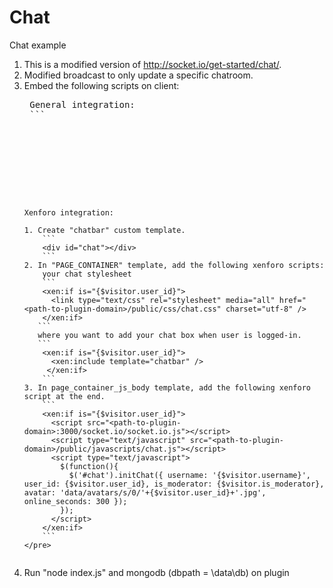 Chat
=========

Chat example

1. This is a modified version of http://socket.io/get-started/chat/.
2. Modified broadcast to only update a specific chatroom.
3. Embed the following scripts on client:
    <pre>
    General integration:
    ```
    <script type="text/javascript" src="/js/jquery-1.10.2.js"></script>
    <script src="<path-to-plugin-domain>:3000/socket.io/socket.io.js"></script>
    <script type="text/javascript" src="<path-to-plugin-domain>/public/javascripts/chat.js"></script>
    <script type="text/javascript">
      $(function(){
        $('#chat').initChat({ username: '<username>', user_id: <user_id>, is_moderator: <is_moderator>, avatar: <avatar>, online_seconds: <online_seconds> });
      });
    </script>
    ```
    Xenforo integration:

    1. Create "chatbar" custom template. 
        ```
        <div id="chat"></div>
        ```
    2. In "PAGE_CONTAINER" template, add the following xenforo scripts: 
        your chat stylesheet
        ```
        <xen:if is="{$visitor.user_id}">
          <link type="text/css" rel="stylesheet" media="all" href="<path-to-plugin-domain>/public/css/chat.css" charset="utf-8" />
        </xen:if>
       ```
       where you want to add your chat box when user is logged-in.
       ```
        <xen:if is="{$visitor.user_id}">
          <xen:include template="chatbar" />
         </xen:if>
        ```
    3. In page_container_js_body template, add the following xenforo script at the end.
        ```
        <xen:if is="{$visitor.user_id}">
          <script src="<path-to-plugin-domain>:3000/socket.io/socket.io.js"></script>
          <script type="text/javascript" src="<path-to-plugin-domain>/public/javascripts/chat.js"></script>
          <script type="text/javascript">
            $(function(){
              $('#chat').initChat({ username: '{$visitor.username}', user_id: {$visitor.user_id}, is_moderator: {$visitor.is_moderator}, avatar: 'data/avatars/s/0/'+{$visitor.user_id}+'.jpg', online_seconds: 300 });
            });
          </script>
        </xen:if>
        ```
    </pre>
4. Run "node index.js" and mongodb (dbpath = \data\db) on plugin
